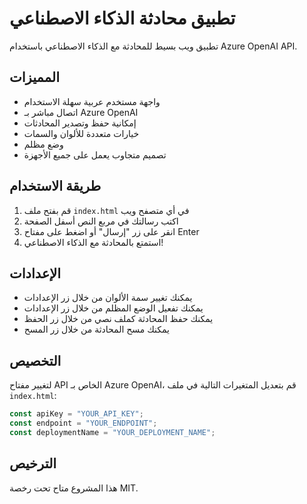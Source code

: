 # تطبيق محادثة الذكاء الاصطناعي

تطبيق ويب بسيط للمحادثة مع الذكاء الاصطناعي باستخدام Azure OpenAI API.

## المميزات

- واجهة مستخدم عربية سهلة الاستخدام
- اتصال مباشر بـ Azure OpenAI
- إمكانية حفظ وتصدير المحادثات
- خيارات متعددة للألوان والسمات
- وضع مظلم
- تصميم متجاوب يعمل على جميع الأجهزة

## طريقة الاستخدام

1. قم بفتح ملف `index.html` في أي متصفح ويب
2. اكتب رسالتك في مربع النص أسفل الصفحة
3. انقر على زر "إرسال" أو اضغط على مفتاح Enter
4. استمتع بالمحادثة مع الذكاء الاصطناعي!

## الإعدادات

- يمكنك تغيير سمة الألوان من خلال زر الإعدادات
- يمكنك تفعيل الوضع المظلم من خلال زر الإعدادات
- يمكنك حفظ المحادثة كملف نصي من خلال زر الحفظ
- يمكنك مسح المحادثة من خلال زر المسح

## التخصيص

لتغيير مفتاح API الخاص بـ Azure OpenAI، قم بتعديل المتغيرات التالية في ملف `index.html`:

```javascript
const apiKey = "YOUR_API_KEY";
const endpoint = "YOUR_ENDPOINT";
const deploymentName = "YOUR_DEPLOYMENT_NAME";
```

## الترخيص

هذا المشروع متاح تحت رخصة MIT.
